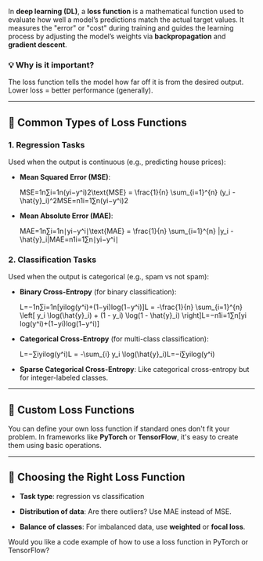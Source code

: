 In **deep learning (DL)**, a **loss function** is a mathematical function used to evaluate how well a model’s predictions match the actual target values. It measures the "error" or "cost" during training and guides the learning process by adjusting the model’s weights via **backpropagation** and **gradient descent**.

### 💡 Why is it important?

The loss function tells the model how far off it is from the desired output. Lower loss = better performance (generally).

---

## 🔹 Common Types of Loss Functions

### **1. Regression Tasks**

Used when the output is continuous (e.g., predicting house prices):

- **Mean Squared Error (MSE)**:
    
    MSE=1n∑i=1n(yi−y^i)2\text{MSE} = \frac{1}{n} \sum_{i=1}^{n} (y_i - \hat{y}_i)^2MSE=n1​i=1∑n​(yi​−y^​i​)2
- **Mean Absolute Error (MAE)**:
    
    MAE=1n∑i=1n∣yi−y^i∣\text{MAE} = \frac{1}{n} \sum_{i=1}^{n} |y_i - \hat{y}_i|MAE=n1​i=1∑n​∣yi​−y^​i​∣

### **2. Classification Tasks**

Used when the output is categorical (e.g., spam vs not spam):

- **Binary Cross-Entropy** (for binary classification):
    
    L=−1n∑i=1n[yilog⁡(y^i)+(1−yi)log⁡(1−y^i)]L = -\frac{1}{n} \sum_{i=1}^{n} \left[ y_i \log(\hat{y}_i) + (1 - y_i) \log(1 - \hat{y}_i) \right]L=−n1​i=1∑n​[yi​log(y^​i​)+(1−yi​)log(1−y^​i​)]
- **Categorical Cross-Entropy** (for multi-class classification):
    
    L=−∑iyilog⁡(y^i)L = -\sum_{i} y_i \log(\hat{y}_i)L=−i∑​yi​log(y^​i​)
- **Sparse Categorical Cross-Entropy**: Like categorical cross-entropy but for integer-labeled classes.
    

---

## 🔹 Custom Loss Functions

You can define your own loss function if standard ones don't fit your problem. In frameworks like **PyTorch** or **TensorFlow**, it's easy to create them using basic operations.

---

## 🔹 Choosing the Right Loss Function

- **Task type**: regression vs classification
    
- **Distribution of data**: Are there outliers? Use MAE instead of MSE.
    
- **Balance of classes**: For imbalanced data, use **weighted** or **focal loss**.
    

Would you like a code example of how to use a loss function in PyTorch or TensorFlow?